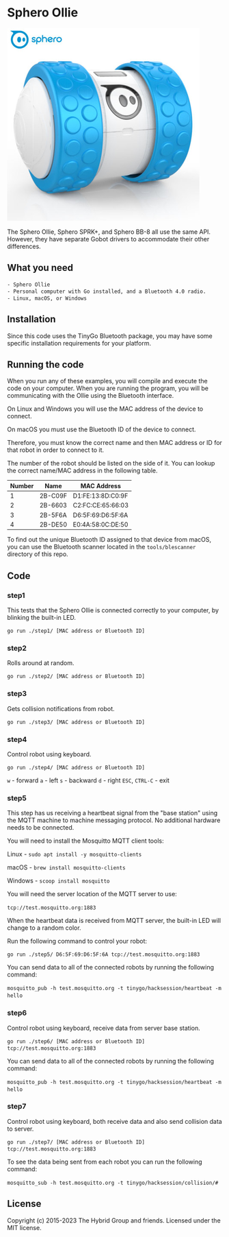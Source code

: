# Sphero Ollie

![Sphero Ollie](../../images/ollie.jpg)

The Sphero Ollie, Sphero SPRK+, and Sphero BB-8 all use the same API. However,
they have separate Gobot drivers to accommodate their other differences.

## What you need

    - Sphero Ollie
    - Personal computer with Go installed, and a Bluetooth 4.0 radio.
    - Linux, macOS, or Windows

## Installation

Since this code uses the TinyGo Bluetooth package, you may have some specific installation requirements for your platform.

## Running the code

When you run any of these examples, you will compile and execute the code on your computer. When you are running the program, you will be communicating with the Ollie using the Bluetooth interface.

On Linux and Windows you will use the MAC address of the device to connect.

On macOS you must use the Bluetooth ID of the device to connect.

Therefore, you must know the correct name and then MAC address or ID for that robot in order to connect to it.

The number of the robot should be listed on the side of it. You can lookup the correct name/MAC address in the following table.

|Number|Name|MAC Address|
|------|----|-----------|
|1|2B-C09F|D1:FE:13:8D:C0:9F|
|2|2B-6603|C2:FC:CE:65:66:03|
|3|2B-5F6A|D6:5F:69:D6:5F:6A|
|4|2B-DE50|E0:4A:58:0C:DE:50|

To find out the unique Bluetooth ID assigned to that device from macOS, you can use the Bluetooth scanner located in the `tools/blescanner` directory of this repo.

## Code

### step1

This tests that the Sphero Ollie is connected correctly to your computer, by blinking the built-in LED.

```
go run ./step1/ [MAC address or Bluetooth ID]
```

### step2

Rolls around at random.

```
go run ./step2/ [MAC address or Bluetooth ID]
```

### step3

Gets collision notifications from robot.

```
go run ./step3/ [MAC address or Bluetooth ID]
```

### step4

Control robot using keyboard.

```
go run ./step4/ [MAC address or Bluetooth ID]
```

`w` - forward
`a` - left
`s` - backward
`d` - right
`ESC`, `CTRL-C` - exit

### step5

This step has us receiving a heartbeat signal from the "base station" using the MQTT machine to machine messaging protocol. No additional hardware needs to be connected.

You will need to install the Mosquitto MQTT client tools:

Linux - `sudo apt install -y mosquitto-clients`

macOS - `brew install mosquitto-clients`

Windows - `scoop install mosquitto`

You will need the server location of the MQTT server to use:

`tcp://test.mosquitto.org:1883`

When the heartbeat data is received from MQTT server, the built-in LED will change to a random color.

Run the following command to control your robot:

```
go run ./step5/ D6:5F:69:D6:5F:6A tcp://test.mosquitto.org:1883
```

You can send data to all of the connected robots by running the following command:

`mosquitto_pub -h test.mosquitto.org -t tinygo/hacksession/heartbeat -m hello`

### step6

Control robot using keyboard, receive data from server base station.

```
go run ./step6/ [MAC address or Bluetooth ID] tcp://test.mosquitto.org:1883
```

You can send data to all of the connected robots by running the following command:

`mosquitto_pub -h test.mosquitto.org -t tinygo/hacksession/heartbeat -m hello`

### step7

Control robot using keyboard, both receive data and also send collision data to server.

```
go run ./step7/ [MAC address or Bluetooth ID] tcp://test.mosquitto.org:1883
```

To see the data being sent from each robot you can run the following command:

`mosquitto_sub -h test.mosquitto.org -t tinygo/hacksession/collision/#`

## License

Copyright (c) 2015-2023 The Hybrid Group and friends. Licensed under the MIT license.
